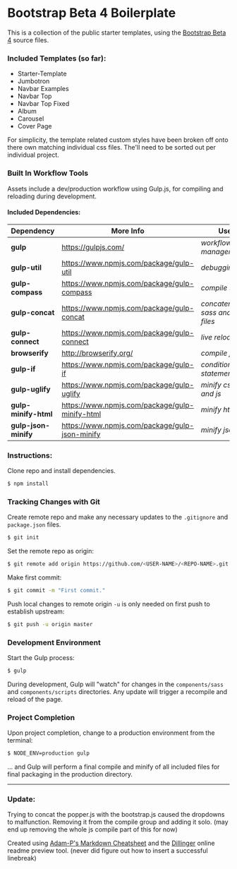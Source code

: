 # Bootstrap Beta 4 Boilerplate
This is a collection of the public starter templates, using the [Bootstrap Beta 4](http://getbootstrap.com/) source files.

### Included Templates (so far):
- Starter-Template
- Jumbotron
- Navbar Examples
- Navbar Top
- Navbar Top Fixed
- Album
- Carousel
- Cover Page
 
For simplicity, the template related custom styles have been broken off onto there own matching individual css files. The'll need to be sorted out per individual project.

### Built In Workflow Tools
Assets include a dev/production workflow using Gulp.js, for compiling and reloading during development.

#### Included Dependencies:
| Dependency | More Info | Use |
| ------ | ------ | ------ |
| **gulp** | https://gulpjs.com/ | *workflow manager* |
| **gulp-util** | https://www.npmjs.com/package/gulp-util | *debugging* |
| **gulp-compass** | https://www.npmjs.com/package/gulp-compass | *compile sass* |
| **gulp-concat** | https://www.npmjs.com/package/gulp-concat | *concatenating sass and js files*  |
| **gulp-connect** | https://www.npmjs.com/package/gulp-connect | *live reload* |
| **browserify** | http://browserify.org/ | *compile js*|
| **gulp-if** | https://www.npmjs.com/package/gulp-if |*conditional statements*|
| **gulp-uglify** | https://www.npmjs.com/package/gulp-uglify |*minify css and js* |
| **gulp-minify-html** | https://www.npmjs.com/package/gulp-minify-html |*minify html* |
| **gulp-json-minify** | https://www.npmjs.com/package/gulp-json-minify |*minify json* |

### Instructions:
Clone repo and install dependencies.
```sh
$ npm install
```
### Tracking Changes with Git
Create remote repo and make any necessary updates to the `.gitignore` and `package.json` files.
```sh
$ git init
```
Set the remote repo as origin:
```sh
$ git remote add origin https://github.com/<USER-NAME>/<REPO-NAME>.git
```
Make first commit:
```sh
$ git commit -m "First commit." 
```
Push local changes to remote origin `-u` is only needed on first push to establish upstream:
```sh
$ git push -u origin master
```
### Development Environment
Start the Gulp process:
```sh
$ gulp
```
During development, Gulp will "watch" for changes in the `components/sass` and `components/scripts` directories. Any update will trigger a recompile and reload of the page.

### Project Completion
Upon project completion, change to a production environment from the terminal:
```sh
$ NODE_ENV=production gulp
```
... and Gulp will perform a final compile and minify of all included files for final packaging in the production directory.

---

### Update:
Trying to concat the popper.js with the bootstrap.js caused the dropdowns to malfunction. Removing it from the compile group and adding it solo. (may end up removing the whole js compile part of this for now)

Created using [Adam-P's Markdown Cheatsheet](https://github.com/adam-p/markdown-here/wiki/Markdown-Cheatsheet) and the [Dillinger](http://dillinger.io/) online readme preview tool.
(never did figure out how to insert a successful linebreak)